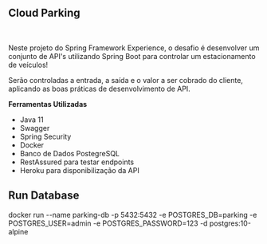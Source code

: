 <h2> Cloud Parking </h2>
<br>
<p> Neste projeto do Spring Framework Experience, o desafio é desenvolver um conjunto de API's utilizando Spring Boot para controlar um estacionamento de veículos!</p>
<p> Serão controladas a entrada, a saída e o valor a ser cobrado do cliente, aplicando as boas práticas de desenvolvimento de API. </p>
<b>Ferramentas Utilizadas</b>
<ul>
    <li>Java 11</li>
    <li>Swagger</li>
    <li>Spring Security</li>
    <li>Docker</li>
    <li>Banco de Dados PostegreSQL</li>
    <li>RestAssured para testar endpoints</li>
    <li>Heroku para disponibilização da API</li>
</ul>

## Run Database
docker run --name parking-db -p 5432:5432 -e POSTGRES_DB=parking -e POSTGRES_USER=admin -e POSTGRES_PASSWORD=123 -d postgres:10-alpine